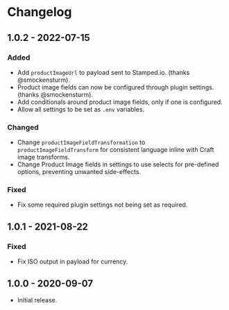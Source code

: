 # Changelog

## 1.0.2 - 2022-07-15

### Added
- Add `productImageUrl` to payload sent to Stamped.io. (thanks @smockensturm).
- Product image fields can now be configured through plugin settings. (thanks @smockensturm).
- Add conditionals around product image fields, only if one is configured.
- Allow all settings to be set as `.env` variables.

### Changed
- Change `productImageFieldTransformation` to `productImageFieldTransform` for consistent language inline with Craft image transforms.
- Change Product Image fields in settings to use selects for pre-defined options, preventing unwanted side-effects.

### Fixed
- Fix some required plugin settings not being set as required.

## 1.0.1 - 2021-08-22

### Fixed
- Fix ISO output in payload for currency.

## 1.0.0 - 2020-09-07

- Initial release.
